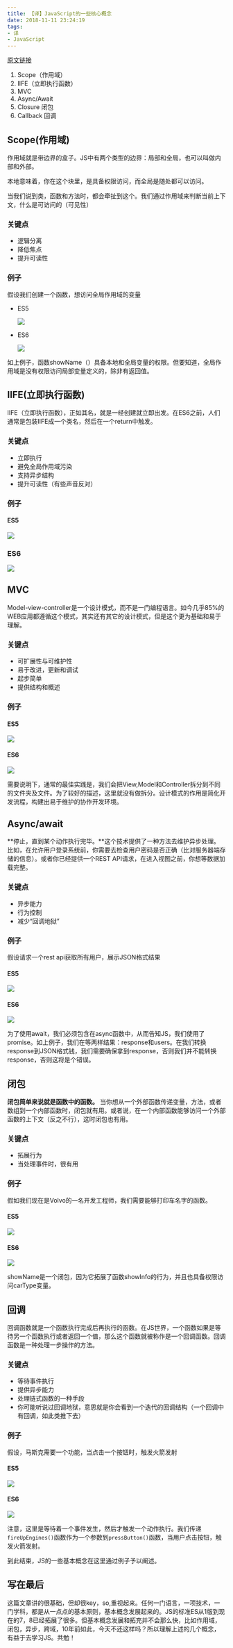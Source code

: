 ```yaml
---
title: 【译】JavaScript的一些核心概念
date: 2018-11-11 23:24:19
tags:
- 译
- JavaScript
---
```

[原文链接](https://medium.freecodecamp.org/learn-these-core-javascript-concepts-in-just-a-few-minutes-f7a16f42c1b0)

1. Scope（作用域）
2. IIFE（立即执行函数）
3. MVC
4. Async/Await
5. Closure 闭包
6. Callback 回调

## Scope(作用域)
作用域就是带边界的盒子。JS中有两个类型的边界：局部和全局，也可以叫做内部和外部。

本地意味着，你在这个块里，是具备权限访问，而全局是随处都可以访问。

当我们说到类，函数和方法时，都会牵扯到这个。我们通过作用域来判断当前上下文，什么是可访问的（可见性）

### 关键点
- 逻辑分离
- 降低焦点
- 提升可读性

### 例子
假设我们创建一个函数，想访问全局作用域的变量

- ES5

	![](http://or0g12e5e.bkt.clouddn.com/2018-11-05-143736.jpg)
- ES6

	![](http://or0g12e5e.bkt.clouddn.com/2018-11-05-143851.jpg)

如上例子，函数showName（）具备本地和全局变量的权限。但要知道，全局作用域是没有权限访问局部变量定义的，除非有返回值。

## IIFE(立即执行函数)

IIFE（立即执行函数），正如其名，就是一经创建就立即出发。在ES6之前，人们通常是包装IIFE成一个类名，然后在一个return中触发。

### 关键点
- 立即执行
- 避免全局作用域污染
- 支持异步结构
- 提升可读性（有些声音反对）

### 例子

#### ES5

![](//or0g12e5e.bkt.clouddn.com/2018-11-11-081606.jpg)

### ES6

![](//or0g12e5e.bkt.clouddn.com/2018-11-11-081654.jpg)

## MVC
Model-view-controller是一个设计模式，而不是一门编程语言。如今几乎85%的WEB应用都遵循这个模式，其实还有其它的设计模式，但是这个更为基础和易于理解。

### 关键点
- 可扩展性与可维护性
- 易于改进，更新和调试
- 起步简单
- 提供结构和概述

### 例子

#### ES5

![](//or0g12e5e.bkt.clouddn.com/2018-11-11-082119.jpg)

#### ES6

![](//or0g12e5e.bkt.clouddn.com/2018-11-11-082131.jpg)

需要说明下，通常的最佳实践是，我们会把View,Model和Controller拆分到不同的文件夹及文件。为了较好的描述，这里就没有做拆分。设计模式的作用是简化开发流程，构建出易于维护的协作开发环境。

## Async/await

**停止，直到某个动作执行完毕。**这个技术提供了一种方法去维护异步处理。比如，在允许用户登录系统前，你需要去检查用户密码是否正确（比对服务器端存储的信息）。或者你已经提供一个REST API请求，在进入视图之前，你想等数据加载完整。

### 关键点
- 异步能力
- 行为控制
- 减少“回调地狱”

### 例子
假设请求一个rest api获取所有用户，展示JSON格式结果

#### ES5

![](//or0g12e5e.bkt.clouddn.com/2018-11-11-083413.jpg)




#### ES6

![](//or0g12e5e.bkt.clouddn.com/2018-11-11-083455.jpg)


为了使用await，我们必须包含在async函数中，从而告知JS，我们使用了promise。如上例子，我们在等两样结果：response和users。在我们转换response到JSON格式钱，我们需要确保拿到response，否则我们并不能转换response，否则这将是个错误。

## 闭包

**闭包简单来说就是函数中的函数。** 当你想从一个外部函数传递变量，方法，或者数组到一个内部函数时，闭包就有用。或者说，在一个内部函数能够访问一个外部函数的上下文（反之不行），这时闭包也有用。

### 关键点
- 拓展行为
- 当处理事件时，很有用

### 例子
假如我们现在是Volvo的一名开发工程师，我们需要能够打印车名字的函数。

#### ES5

![](//or0g12e5e.bkt.clouddn.com/2018-11-11-083932.jpg)

#### ES6

![](//or0g12e5e.bkt.clouddn.com/2018-11-11-083946.jpg)

showName是一个闭包，因为它拓展了函数showInfo的行为，并且也具备权限访问carType变量。

## 回调

回调函数就是一个函数执行完成后再执行的函数。在JS世界，一个函数如果是等待另一个函数执行或者返回一个值，那么这个函数就被称作是一个回调函数。回调函数是一种处理一步操作的方法。

### 关键点
- 等待事件执行
- 提供异步能力
- 处理链式函数的一种手段
- 你可能听说过回调地狱，意思就是你会看到一个迭代的回调结构（一个回调中有回调，如此类推下去）

### 例子
假设，马斯克需要一个功能，当点击一个按钮时，触发火箭发射

#### ES5

![](//or0g12e5e.bkt.clouddn.com/2018-11-11-145155.jpg)

#### ES6

![](//or0g12e5e.bkt.clouddn.com/2018-11-11-145213.jpg)


注意，这里是等待着一个事件发生，然后才触发一个动作执行。我们传递`fireUpEngines()`函数作为一个参数到`pressButton()`函数，当用户点击按钮，触发火箭发射。

到此结束，JS的一些基本概念在这里通过例子予以阐述。


## 写在最后
这篇文章讲的很基础，但却很key，so,重视起来。任何一门语言，一项技术，一门学科，都是从一点点的基本原则，基本概念发展起来的。JS的标准ES从1版到现在的7，8已经拓展了很多。但基本概念发展和拓充并不会那么快，比如作用域，闭包，异步，跨域，10年前如此，今天不还这样吗？所以理解上述的几个概念，有益于去学习JS。共勉！





